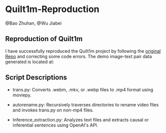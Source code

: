 # Quilt1m-Reproduction

@Bao Zhuhan, @Wu Jiabei

## Reproduction of Quilt1m

I have successfully reproduced the Quilt1m project by following the [original Repo](https://github.com/wisdomikezogwo/quilt1m) and correcting some code errors. The demo image-text pair data generated is located at:

## Script Descriptions

- trans.py: Converts .webm, .mkv, or .webp files to .mp4 format using moviepy.

- autorename.py: Recursively traverses directories to rename video files and invokes trans.py on non-mp4 files.

- Inference_extraction.py: Analyzes text files and extracts causal or inferential sentences using OpenAI's API.
